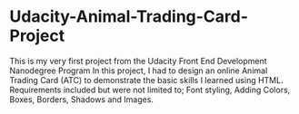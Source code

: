 # Udacity-Animal-Trading-Card-Project
This is my very first project from the Udacity Front End Development Nanodegree Program
In this project, I had to design an online Animal Trading Card (ATC) to demonstrate the basic skills I learned using HTML.
Requirements included but were not limited to;
Font styling, Adding Colors, Boxes, Borders, Shadows and Images.
